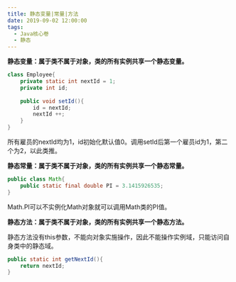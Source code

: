 ```yaml
---
title: 静态变量|常量|方法
date: 2019-09-02 12:00:00
tags:
  - Java核心卷
  - 静态
---
```


**静态变量：属于类不属于对象，类的所有实例共享一个静态变量。**

```java
class Employee{
    private static int nextId = 1;
    private int id;
    
    public void setId(){
        id = nextId;
        nextId ++;
    }
}
```

所有雇员的nextId均为1，id初始化默认值0。调用setId后第一个雇员id为1，第二个为2，以此类推。

**静态常量：属于类不属于对象，类的所有实例共享一个静态常量。**

```java
public class Math{
    public static final double PI = 3.1415926535;
}
```

Math.PI可以不实例化Math对象就可以调用Math类的PI值。

**静态方法：属于类不属于对象，类的所有实例共享一个静态方法。**

静态方法没有this参数，不能向对象实施操作，因此不能操作实例域，只能访问自身类中的静态域。

```java
public static int getNextId(){
    return nextId;
}
```